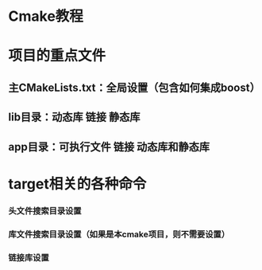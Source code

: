 # Cmake教程

# 项目的重点文件

## 主CMakeLists.txt：全局设置（包含如何集成boost）

## lib目录：动态库 链接 静态库

## app目录：可执行文件 链接 动态库和静态库

# target相关的各种命令

### 头文件搜索目录设置

### 库文件搜索目录设置（如果是本cmake项目，则不需要设置）

### 链接库设置